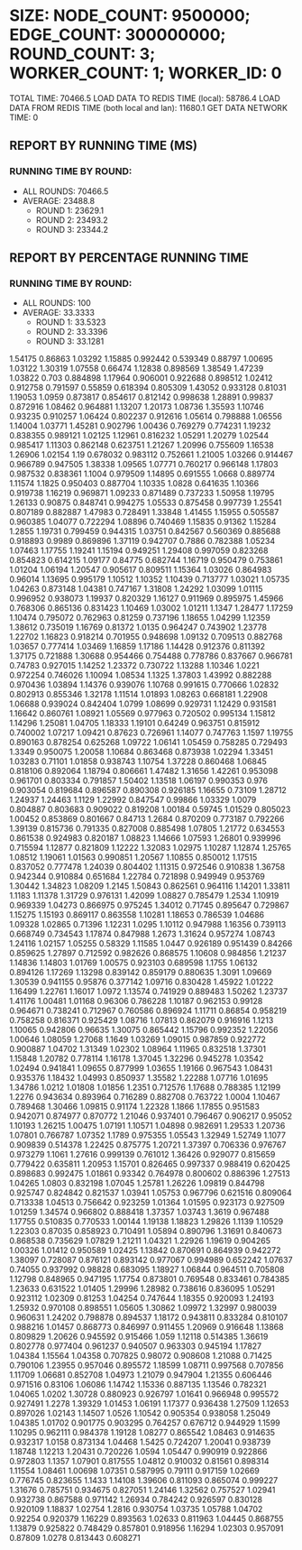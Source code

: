 
# SIZE: NODE_COUNT: 9500000; EDGE_COUNT: 300000000; ROUND_COUNT: 3; WORKER_COUNT: 1; WORKER_ID: 0
 TOTAL TIME: 70466.5
 LOAD DATA TO REDIS TIME (local): 58786.4
 LOAD DATA FROM REDIS TIME (both local and lan): 11680.1
 GET DATA NETWORK TIME: 0

## REPORT BY RUNNING TIME (MS)

 ### RUNNING TIME BY ROUND:

  + ALL ROUNDS: 70466.5
  + AVERAGE: 23488.8
     + ROUND 1: 23629.1
     + ROUND 2: 23493.2
     + ROUND 3: 23344.2

## REPORT BY PERCENTAGE RUNNING TIME

 ### RUNNING TIME BY ROUND:

  + ALL ROUNDS: 100
  + AVERAGE: 33.3333
     + ROUND 1: 33.5323
     + ROUND 2: 33.3396
     + ROUND 3: 33.1281

1.54175 0.86863 1.03292 1.15885 0.992442 0.539349 0.88797 1.00695 1.03122 1.30319 1.07558 0.66474 1.12838 0.898569 1.38549 1.47239 1.03822 0.703 0.884898 1.17964 0.906001 0.922688 0.898512 1.02412 0.912758 0.791597 0.55859 0.618394 0.805309 1.43052 0.933128 0.81031 1.19053 1.0959 0.873817 0.854617 0.812142 0.998638 1.28891 0.99837 0.872916 1.08462 0.964881 1.13207 1.20173 1.08736 1.35593 1.10746 0.93235 0.910257 1.06424 0.802237 0.912616 1.05614 0.798888 1.06556 1.14004 1.03771 1.45281 0.902796 1.00436 0.769279 0.774231 1.19232 0.838355 0.989121 1.02125 1.12961 0.816232 1.05291 1.20279 1.02544 0.985417 1.11303 0.862148 0.623751 1.21267 1.20996 0.755609 1.16538 1.26906 1.02154 1.19 0.678032 0.983112 0.752661 1.21005 1.03266 0.914467 0.966789 0.947505 1.38338 1.09565 1.07771 0.760217 0.966148 1.17803 0.987532 0.838361 1.1004 0.979509 1.14895 0.691555 1.0668 0.889774 1.11574 1.1825 0.950403 0.887704 1.10335 1.0828 0.641635 1.10366 0.919738 1.16219 0.969871 1.09233 0.871489 0.737233 1.50958 1.19795 1.26133 0.90875 0.848741 0.994275 1.05533 0.875458 0.997739 1.25541 0.807189 0.882887 1.47983 0.728491 1.33848 1.41455 1.15955 0.505587 0.960385 1.04077 0.722294 1.08896 0.740469 1.15835 0.91362 1.15284 1.2855 1.19731 0.799459 0.944315 1.03751 0.842567 0.560369 0.885688 0.918893 0.9989 0.869896 1.37119 0.942707 0.7886 0.782388 1.05234 1.07463 1.17755 1.19241 1.15194 0.949251 1.29408 0.997059 0.823268 0.854823 0.614215 1.09177 0.84775 0.682744 1.16719 0.950479 0.753861 1.01204 1.06194 1.20547 0.905617 0.809511 1.15364 1.03026 0.864983 0.96014 1.13695 0.995179 1.10512 1.10352 1.10439 0.713777 1.03021 1.05735 1.04263 0.873148 1.04381 0.747167 1.31808 1.24292 1.03099 1.01115 0.996952 0.938073 1.19937 0.820329 1.16127 0.911969 0.895975 1.45966 0.768306 0.865136 0.831423 1.10469 1.03002 1.01211 1.1347 1.28477 1.17259 1.10474 0.795072 0.762963 0.81259 0.737196 1.18655 1.04299 1.12359 1.38612 0.735019 1.16769 0.81372 1.0135 0.964247 0.743902 1.23778 1.22702 1.16823 0.918214 0.701955 0.948698 1.09132 0.709513 0.882768 1.03657 0.777414 1.03469 1.16859 1.17186 1.14428 0.912376 0.811392 1.37175 0.721888 1.30688 0.954466 0.754488 0.778786 0.837667 0.966781 0.74783 0.927015 1.14252 1.23372 0.730722 1.13288 1.10346 1.0221 0.972254 0.746026 1.10094 1.08534 1.1325 1.37803 1.43992 0.882288 0.970436 1.03894 1.14376 0.939076 1.10768 0.991615 0.770666 1.02832 0.802913 0.855346 1.32178 1.11514 1.01893 1.08263 0.668181 1.22908 1.06688 0.939024 0.842404 1.0799 1.08699 0.929731 1.12429 0.931581 1.16642 0.860761 1.08921 1.05569 0.977963 0.720502 0.995134 1.15812 1.14296 1.25081 1.04705 1.18333 1.19101 0.64249 0.963751 0.815912 0.740002 1.07217 1.09421 0.87623 0.726961 1.14077 0.747763 1.1597 1.19755 0.890163 0.878254 0.625268 1.09722 1.06141 1.05459 0.758285 0.729493 1.3349 0.950075 1.20058 1.10684 0.863468 0.873938 1.02294 1.33451 1.03283 0.71101 1.01858 0.938743 1.10754 1.37228 0.860468 1.06845 0.818106 0.892064 1.18794 0.806661 1.47482 1.31656 1.42261 0.953098 0.961701 0.803334 0.791857 1.50402 1.13518 1.06197 0.990353 0.976 0.903054 0.819684 0.896587 0.890308 0.926185 1.16655 0.73109 1.28712 1.24937 1.24463 1.1129 1.22992 0.847547 0.99866 1.03329 1.0079 0.804887 0.803683 0.909022 0.819208 1.00184 0.59745 1.01529 0.805023 1.00452 0.853869 0.801667 0.84713 1.2684 0.870209 0.773187 0.792266 1.39139 0.815736 0.791335 0.827008 0.885498 1.07805 1.21772 0.634553 0.861538 0.924983 0.820187 1.08823 1.14666 1.07593 1.26801 0.939996 0.715594 1.12877 0.821809 1.12222 1.32083 1.02975 1.10287 1.12874 1.25765 1.08512 1.19061 1.01563 0.990851 1.20567 1.10855 0.850012 1.17515 0.837052 0.777478 1.24039 0.804402 1.11315 0.972546 0.910838 1.36758 0.942344 0.910884 0.651684 1.22784 0.721898 0.949949 0.953769 1.30442 1.34823 1.08209 1.2145 1.50843 0.862561 0.964116 1.14201 1.33811 1.1183 1.11378 1.31729 0.976131 1.42099 1.08827 0.785479 1.2534 1.10919 0.969339 1.04273 0.866975 0.975245 1.34012 0.71745 0.895647 0.729867 1.15275 1.15193 0.869117 0.863558 1.10281 1.18653 0.786539 1.04686 1.09328 1.02865 0.71396 1.12231 1.0295 1.10112 0.947988 1.16356 0.739113 0.668749 0.734543 1.17874 0.847988 1.2673 1.31624 0.957274 1.08743 1.24116 1.02157 1.05255 0.58329 1.11585 1.0447 0.926189 0.951439 0.84266 0.859625 1.27897 0.712592 0.982626 0.868575 1.10608 0.984856 1.21237 1.14836 1.14803 1.01769 1.00575 0.923103 0.689598 1.1755 1.06132 0.894126 1.17269 1.13298 0.839142 0.859179 0.880635 1.3091 1.09669 1.30539 0.941155 0.95876 0.377142 1.09716 0.830428 1.45922 1.01222 1.16499 1.22761 1.16017 1.0972 1.13574 0.741929 0.889483 1.50262 1.23737 1.41176 1.00481 1.01168 0.96306 0.786228 1.10187 0.962153 0.99128 0.964671 0.738241 0.712967 0.760586 0.896924 1.11711 0.86854 0.958219 0.758258 0.816371 0.925429 1.08716 1.07813 0.862079 0.916916 1.1213 1.10065 0.942806 0.96635 1.30075 0.865442 1.15796 0.992352 1.22056 1.00646 1.08059 1.27068 1.1649 1.03269 1.09015 0.987859 0.922772 0.900887 1.04702 1.31349 1.02302 1.08964 1.11965 0.832518 1.37301 1.15848 1.20782 0.778114 1.16178 1.37045 1.32296 0.945278 1.03542 1.02494 0.941841 1.09655 0.877999 1.03655 1.19166 0.967543 1.08431 0.935376 1.18432 1.04993 0.850937 1.35582 1.22288 1.07716 1.01695 1.34786 1.0212 1.01808 1.01856 1.2351 0.712576 1.17688 0.788385 1.12199 1.2276 0.943634 0.893964 0.716289 0.882708 0.763722 1.0004 1.10467 0.789468 1.30466 1.09815 0.91174 1.22328 1.1866 1.17855 0.951583 0.942071 0.874977 0.870772 1.21046 0.937401 0.796467 0.906217 0.95052 1.10193 1.26215 1.00475 1.07191 1.10571 1.04898 0.982691 1.29533 1.20736 1.07801 0.766787 1.07352 1.1789 0.975355 1.05543 1.32949 1.52749 1.1077 0.909839 0.514378 1.22425 0.875775 1.20721 1.37397 0.706336 0.976767 0.973279 1.1061 1.27616 0.999139 0.761012 1.36426 0.929077 0.815659 0.779422 0.635811 1.20953 1.15701 0.826465 0.997337 0.988419 0.620425 0.898683 0.992475 1.01861 0.93342 0.764978 0.800602 0.886396 1.27513 1.04265 1.0803 0.832198 1.07045 1.25781 1.26226 1.09819 0.844798 0.925747 0.824842 0.821537 1.03941 1.05753 0.967796 0.621516 0.809064 0.713338 1.04513 0.756642 0.923259 1.01364 1.01595 0.923173 0.927509 1.01259 1.34574 0.966802 0.888418 1.37357 1.03743 1.3619 0.967488 1.17755 0.510835 0.770533 1.00144 1.19138 1.18823 1.29826 1.1139 1.10529 1.22303 0.87035 0.858923 0.710491 1.05894 0.890796 1.31691 0.840673 0.868538 0.735629 1.07829 1.21211 1.04321 1.22926 1.19619 0.904265 1.00326 1.01412 0.950589 1.02425 1.13842 0.870691 0.864939 0.942272 1.38097 0.728087 0.876121 0.893142 0.977067 0.994989 0.652242 1.07637 0.74055 0.937992 0.98828 0.683095 1.18927 1.06844 0.964511 0.705808 1.12798 0.848965 0.947195 1.17754 0.873801 0.769548 0.833461 0.784385 1.23633 0.631522 1.01405 1.29996 1.28982 0.738616 0.836095 1.05291 0.923112 1.02309 0.81253 1.04254 0.747644 1.18355 0.920093 1.24193 1.25932 0.970108 0.898551 1.05605 1.30862 1.09972 1.32997 0.980039 0.960631 1.24202 0.798878 0.894537 1.18172 0.943811 0.833284 0.810107 0.988216 1.01457 0.868773 0.846997 0.911455 1.20969 0.916648 1.13868 0.809829 1.20626 0.945592 0.915466 1.059 1.12118 0.514385 1.36619 0.802778 0.977404 0.961237 0.940507 0.963303 0.945194 1.17827 1.04384 1.15564 1.04358 0.707825 0.98072 0.908608 1.21088 0.71425 0.790106 1.23955 0.957046 0.895572 1.18599 1.08711 0.997568 0.707856 1.11709 1.06681 0.852708 1.04973 1.21079 0.947904 1.21355 0.606446 0.971516 0.83106 1.06086 1.14742 1.15336 0.887135 1.13546 0.782321 1.04065 1.0202 1.30728 0.880923 0.926797 1.01641 0.966948 0.995572 0.927491 1.2278 1.39329 1.01453 1.06191 1.17377 0.936438 1.27509 1.12653 0.897026 1.02143 1.14507 1.0526 1.10542 0.905354 0.938058 1.25049 1.04385 1.01702 0.901775 0.903295 0.764257 0.676712 0.944929 1.1599 1.10295 0.962111 0.984378 1.19128 1.08277 0.865542 1.08463 0.914635 0.932317 1.0158 0.873134 1.04468 1.5425 0.724207 1.20041 0.938739 1.18748 1.12213 1.20431 0.720226 1.0594 1.05447 0.990919 0.922866 0.972803 1.1357 1.07901 0.817555 1.04812 0.910032 0.81561 0.898314 1.11554 1.08461 1.00698 1.07351 0.587995 0.79111 0.917159 1.02669 0.776745 0.823655 1.1433 1.14108 1.39606 0.811093 0.865074 0.999227 1.31676 0.785751 0.934675 0.827051 1.24146 1.32562 0.757527 1.02941 0.932738 0.867588 0.971142 1.26934 0.784242 0.926597 0.830128 0.920109 1.18837 1.02754 1.2816 0.930754 1.03735 1.05788 1.04702 0.92254 0.920379 1.16229 0.893563 1.02633 0.811963 1.04445 0.868755 1.13879 0.925822 0.748429 0.857801 0.918956 1.16294 1.02303 0.957091 0.87809 1.0278 0.813443 0.608271 